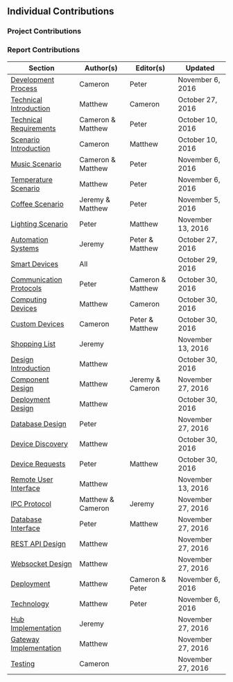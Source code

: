 ## Individual Contributions

### Project Contributions

### Report Contributions

| Section                                            | Author(s)         | Editor(s)         | Updated           |
| -------------------------------------------------- | ----------------- | --------------    | ----------------  |
| [Development Process](#section-dev-process)        | Cameron           | Peter             | November 6, 2016  |
| [Technical Introduction](#section-back-intro)      | Matthew           | Cameron           | October 27, 2016  |
| [Technical Requirements](#section-reqs)            | Cameron & Matthew | Peter             | October 10, 2016  |
| [Scenario Introduction](#section-sc)               | Cameron           | Matthew           | October 10, 2016  |
| [Music Scenario](#section-sc-music)                | Cameron & Matthew | Peter             | November 6, 2016  |
| [Temperature Scenario](#section-sc-temp)           | Matthew           | Peter             | November 6, 2016  |
| [Coffee Scenario](#section-sc-coffee)              | Jeremy & Matthew  | Peter             | November 5, 2016  |
| [Lighting Scenario](#section-sc-light)             | Peter             | Matthew           | November 13, 2016 |
| [Automation Systems](#section-rs-sys)              | Jeremy            | Peter & Matthew   | October 27, 2016  |
| [Smart Devices](#section-rs-dev)                   | All               |                   | October 29, 2016  |
| [Communication Protocols](#section-rs-comm)        | Peter             | Cameron & Matthew | October 30, 2016  |
| [Computing Devices](#section-rs-compute)           | Matthew           | Cameron           | October 30, 2016  |
| [Custom Devices](#section-rs-custom)               | Cameron           | Peter & Matthew   | October 30, 2016  |
| [Shopping List](#section-rs-purchases)             | Jeremy            |                   | November 13, 2016 |
| [Design Introduction](#section-design-intro)       | Matthew           |                   | October 30, 2016  |
| [Component Design](#section-design-components)     | Matthew           | Jeremy & Cameron  | November 27, 2016 |
| [Deployment Design](#section-design-deploy)        | Matthew           |                   | October 30, 2016  |
| [Database Design](#section-design-db)              | Peter             |                   | November 27, 2016 |
| [Device Discovery](#section-design-discovery)      | Matthew           |                   | October 30, 2016  |
| [Device Requests](#section-design-reqs)            | Peter             | Matthew           | October 30, 2016  |
| [Remote User Interface](#section-design-ui)        | Matthew           |                   | November 13, 2016 |
| [IPC Protocol](#section-design-api-ipc)            | Matthew & Cameron | Jeremy            | November 27, 2016 |
| [Database Interface](#section-design-api-db)       | Peter             | Matthew           | November 27, 2016 |
| [REST API Design](#section-design-api-rest)        | Matthew           |                   | November 27, 2016 |
| [Websocket Design](#section-design-api-ws)         | Matthew           |                   | November 27, 2016 |
| [Deployment](#section-dev-deploy)                  | Matthew           | Cameron & Peter   | November 6, 2016  |
| [Technology](#section-dev-tech)                    | Matthew           | Peter             | November 6, 2016  |
| [Hub Implementation](#section-dev-hub)             | Jeremy            |                   | November 27, 2016 |
| [Gateway Implementation](#section-dev-gateway)     | Matthew           |                   | November 27, 2016 |
| [Testing](#section-testing)                        | Cameron           |                   | November 27, 2016 |


